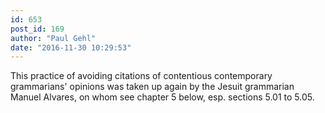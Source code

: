 ```yaml
---
id: 653
post_id: 169
author: "Paul Gehl"
date: "2016-11-30 10:29:53"
---
```

This practice of avoiding citations of contentious contemporary grammarians' opinions was taken up again by the Jesuit grammarian Manuel Alvares, on whom see chapter 5 below, esp. sections 5.01 to 5.05.
